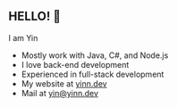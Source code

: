 ## HELLO! 🤠

I am Yin

- Mostly work with Java, C#, and Node.js
- I love back-end development
- Experienced in full-stack development
- My website at [yinn.dev](https://yinn.dev/)
- Mail at [yin@yinn.dev](mailto:yin@yinn.dev)
